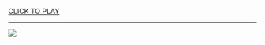 
<a href="https://premium76.site?title=unblocked_games_brawl_stars&ref=13M">CLICK TO PLAY</a></h3>
<hr>

<a href="https://premium76.site?title=unblocked_games_brawl_stars&ref=13M"><img src="https://clearcache.store/games.png"></a>


